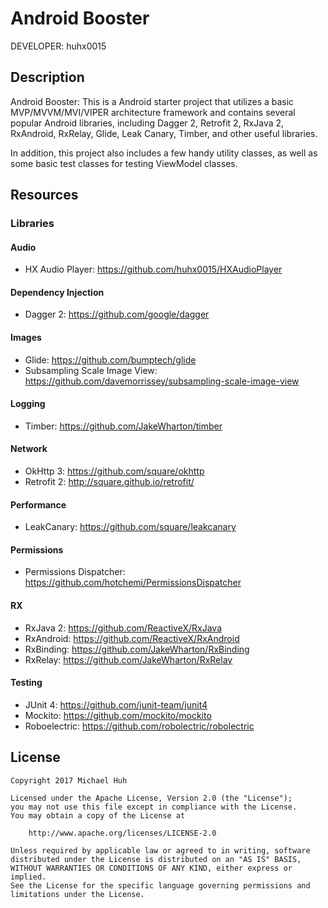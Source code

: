Android Booster
===============

DEVELOPER: huhx0015

## Description

Android Booster: This is a Android starter project that utilizes a basic MVP/MVVM/MVI/VIPER architecture framework and contains several popular Android libraries, including Dagger 2, Retrofit 2, RxJava 2, RxAndroid, RxRelay, Glide, Leak Canary, Timber, and other useful libraries.

In addition, this project also includes a few handy utility classes, as well as some basic test classes for testing ViewModel classes.

## Resources

### Libraries

#### Audio

* HX Audio Player: https://github.com/huhx0015/HXAudioPlayer

#### Dependency Injection

* Dagger 2: https://github.com/google/dagger

#### Images

* Glide: https://github.com/bumptech/glide
* Subsampling Scale Image View: https://github.com/davemorrissey/subsampling-scale-image-view

#### Logging

* Timber: https://github.com/JakeWharton/timber

#### Network

* OkHttp 3: https://github.com/square/okhttp
* Retrofit 2: http://square.github.io/retrofit/

#### Performance

* LeakCanary: https://github.com/square/leakcanary

#### Permissions

* Permissions Dispatcher: https://github.com/hotchemi/PermissionsDispatcher

#### RX

* RxJava 2: https://github.com/ReactiveX/RxJava
* RxAndroid: https://github.com/ReactiveX/RxAndroid
* RxBinding: https://github.com/JakeWharton/RxBinding
* RxRelay: https://github.com/JakeWharton/RxRelay

#### Testing

* JUnit 4: https://github.com/junit-team/junit4
* Mockito: https://github.com/mockito/mockito
* Roboelectric: https://github.com/robolectric/robolectric

## License

    Copyright 2017 Michael Huh

    Licensed under the Apache License, Version 2.0 (the "License");
    you may not use this file except in compliance with the License.
    You may obtain a copy of the License at

        http://www.apache.org/licenses/LICENSE-2.0

    Unless required by applicable law or agreed to in writing, software
    distributed under the License is distributed on an "AS IS" BASIS,
    WITHOUT WARRANTIES OR CONDITIONS OF ANY KIND, either express or implied.
    See the License for the specific language governing permissions and
    limitations under the License.

